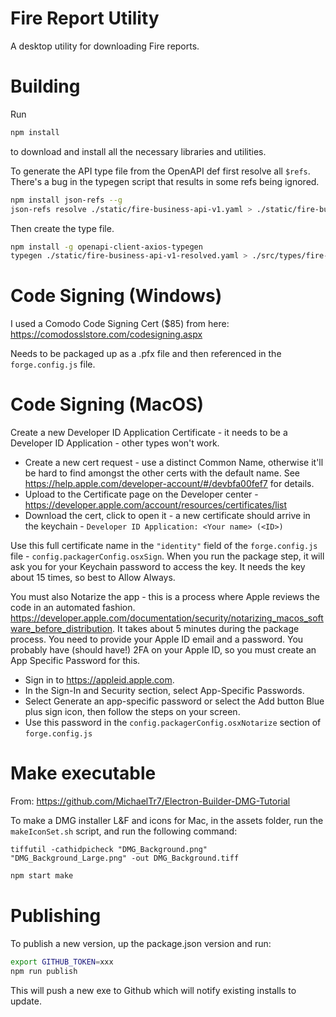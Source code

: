 # Fire Report Utility
A desktop utility for downloading Fire reports.

# Building
Run 
```bash
npm install
```
to download and install all the necessary libraries and utilities. 

To generate the API type file from the OpenAPI def first resolve all `$refs`. There's a bug in the typegen script that results in some refs being ignored.
```bash
npm install json-refs --g
json-refs resolve ./static/fire-business-api-v1.yaml > ./static/fire-business-api-v1-resolved.yaml
``` 

Then create the type file.
```bash
npm install -g openapi-client-axios-typegen
typegen ./static/fire-business-api-v1-resolved.yaml > ./src/types/fire-business-api.d.ts
```


# Code Signing (Windows) 
I used a Comodo Code Signing Cert ($85) from here: https://comodosslstore.com/codesigning.aspx

Needs to be packaged up as a .pfx file and then referenced in the `forge.config.js` file. 

# Code Signing (MacOS)
Create a new Developer ID Application Certificate - it needs to be a Developer ID Application - other types won't work.
- Create a new cert request - use a distinct Common Name, otherwise it'll be hard to find amongst the other certs with the default name. See https://help.apple.com/developer-account/#/devbfa00fef7 for details. 
- Upload to the Certificate page on the Developer center - https://developer.apple.com/account/resources/certificates/list 
- Download the cert, click to open it - a new certificate should arrive in the keychain - `Developer ID Application: <Your name> (<ID>)` 

Use this full certificate name in the `"identity"` field of the `forge.config.js` file - `config.packagerConfig.osxSign`. When you run the package step, it will ask you for your Keychain password to access the key. It needs the key about 15 times, so best to Allow Always. 

You must also Notarize the app - this is a process where Apple reviews the code in an automated fashion. https://developer.apple.com/documentation/security/notarizing_macos_software_before_distribution. It takes about 5 minutes during the package process. You need to provide your Apple ID email and a password. You probably have (should have!) 2FA on your Apple ID, so you must create an App Specific Password for this.

- Sign in to https://appleid.apple.com.
- In the Sign-In and Security section, select App-Specific Passwords.
- Select Generate an app-specific password or select the Add button Blue plus sign icon, then follow the steps on your screen.
- Use this password in the `config.packagerConfig.osxNotarize` section of `forge.config.js`

# Make executable

From: https://github.com/MichaelTr7/Electron-Builder-DMG-Tutorial

To make a DMG installer L&F and icons for Mac, in the assets folder, run the `makeIconSet.sh` script, and run the following command: 

```
tiffutil -cathidpicheck "DMG_Background.png" "DMG_Background_Large.png" -out DMG_Background.tiff
```


```bash
npm start make
```



# Publishing
To publish a new version, up the package.json version and run:
```bash
export GITHUB_TOKEN=xxx
npm run publish
```

This will push a new exe to Github which will notify existing installs to update.

